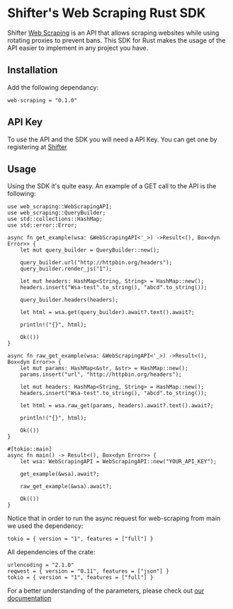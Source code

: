# Shifter's Web Scraping Rust SDK

Shifter [Web Scraping](https://shifter.io/services/webscraping-api) is an API that allows scraping websites while using rotating proxies to prevent bans. This SDK for Rust makes the usage of the API easier to implement in any project you have.

## Installation

Add the following dependancy:

```
web-scraping = "0.1.0"
```

## API Key

To use the API and the SDK you will need a API Key. You can get one by registering at [Shifter](https://shifter.io/)

## Usage

Using the SDK it's quite easy.
An example of a GET call to the API is the following:

```
use web_scraping::WebScrapingAPI;
use web_scraping::QueryBuilder;
use std::collections::HashMap;
use std::error::Error;

async fn get_example(wsa: &WebScrapingAPI<'_>) ->Result<(), Box<dyn Error>> {
    let mut query_builder = QueryBuilder::new();

    query_builder.url("http://httpbin.org/headers");
    query_builder.render_js("1");

    let mut headers: HashMap<String, String> = HashMap::new();
    headers.insert("Wsa-test".to_string(), "abcd".to_string());

    query_builder.headers(headers);

    let html = wsa.get(query_builder).await?.text().await?;

    println!("{}", html);

    Ok(())
}

async fn raw_get_example(wsa: &WebScrapingAPI<'_>) ->Result<(), Box<dyn Error>> {
    let mut params: HashMap<&str, &str> = HashMap::new();
    params.insert("url", "http://httpbin.org/headers");

    let mut headers: HashMap<String, String> = HashMap::new();
    headers.insert("Wsa-test".to_string(), "abcd".to_string());

    let html = wsa.raw_get(params, headers).await?.text().await?;

    println!("{}", html);

    Ok(())
}

#[tokio::main]
async fn main() -> Result<(), Box<dyn Error>> {
    let wsa: WebScrapingAPI = WebScrapingAPI::new("YOUR_API_KEY");

    get_example(&wsa).await?;

    raw_get_example(&wsa).await?;

    Ok(())
}
```

Notice that in order to run the async request for web-scraping from main we used the dependency:

```tokio = { version = "1", features = ["full"] }```

All dependencies of the crate:

```
urlencoding = "2.1.0"
reqwest = { version = "0.11", features = ["json"] }
tokio = { version = "1", features = ["full"] }
```

For a better understanding of the parameters, please check out [our documentation](http://developers.shifter.io/)

